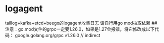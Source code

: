 # logagent
taillog+kafka+etcd+beego的logagent收集日志
请自行用go mod拉取依赖
##注意：go.mod文件的grpc一定要1.26.0，如果是1.27会报错，将它修改成以下代码：
google.golang.org/grpc v1.26.0 // indirect
